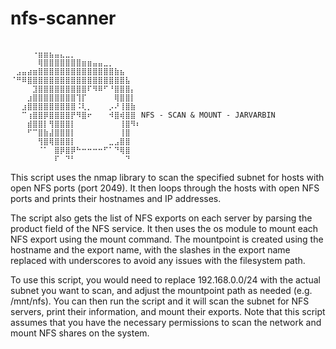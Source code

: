 # nfs-scanner
```

⠀⠀⠀⠀⠐⣶⣶⣦⣤⣄⣀⡀⠀⠀⠀⠀⠀⠀⠀⠀⠀⠀⠀⠀
⠀⠀⠀⠀⠀⢿⣿⣿⣿⣿⣿⣿⣿⣶⣶⣤⣤⣀⡀⠀⠀⠀⠀⠀
⠀⣠⣤⣴⣶⣿⣿⣿⣿⣿⣿⣿⣿⣿⣿⣿⣿⣿⣿⣷⣦⠀⠀⠀
⠈⠛⠿⣿⣿⣿⣿⣿⣿⣿⣿⣿⣿⣿⣿⣿⣿⣿⣿⣿⣿⣧⠀⠀
⠀⠀⠀⠀⣹⣿⣿⣿⣿⣿⣿⣿⣿⣿⠏⠻⠿⠋⠘⣿⣿⣿⡄⠀
⠀⠀⠀⣰⣿⣿⣿⣿⣿⣿⣿⣿⢹⡏⠀⠀⠀⠀⠀⢿⣿⣿⡇⠀
⠀⠀⣰⣿⣿⣿⣿⣿⣿⣿⣿⣿⠨⢇⡀⠀⠀⠀⡠⠜⢸⣿⣷⠀
⠀⠀⠉⢰⣿⣿⡿⣿⣿⣿⣿⡟⠻⣿⠖⠀⠀⠀⠺⣿⢾⣿⣿⠀NFS - SCAN & MOUNT - JARVARBIN
⠀⠀⠀⣾⣿⣿⡇⢻⣿⣿⣿⡇⠀⠀⠀⠀⠀⠀⠀⠀⢸⣿⠻⠆
⠀⠀⠀⠋⠉⣿⣷⣼⣿⣿⣿⡇⠀⠀⠀⠀⠀⠀⠀⠀⢸⣿⠀⠀
⠀⠀⠀⠀⠀⢻⣿⢿⣿⣿⣿⡇⠀⠀⠀⠀⠀⠀⣀⣠⣿⣿⠀⠀
⠀⠀⠀⠀⠀⠈⠁⠀⣿⡿⣿⡿⠓⠒⠒⠒⠒⠋⠁⠙⢿⣿⠀⠀
⠀⠀⠀⠀⠀⠀⠀⠀⠏⠀⠙⠃⠀⠀⠀⠀⠀⠀⠀⠀⠀⠙⠀⠀
```

This script uses the nmap library to scan the specified subnet for hosts with open NFS ports (port 2049). It then loops through the hosts with open NFS ports and prints their hostnames and IP addresses.

The script also gets the list of NFS exports on each server by parsing the product field of the NFS service. It then uses the os module to mount each NFS export using the mount command. The mountpoint is created using the hostname and the export name, with the slashes in the export name replaced with underscores to avoid any issues with the filesystem path.

To use this script, you would need to replace 192.168.0.0/24 with the actual subnet you want to scan, and adjust the mountpoint path as needed (e.g. /mnt/nfs). You can then run the script and it will scan the subnet for NFS servers, print their information, and mount their exports. Note that this script assumes that you have the necessary permissions to scan the network and mount NFS shares on the system.
